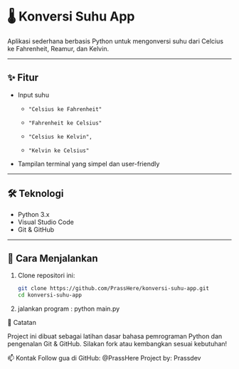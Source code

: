# 🌡️ Konversi Suhu App

Aplikasi sederhana berbasis Python untuk mengonversi suhu dari Celcius ke Fahrenheit, Reamur, dan Kelvin.

---

## ✨ Fitur

- Input suhu 
  -     "Celsius ke Fahrenheit"
  -     "Fahrenheit ke Celsius"
  -     "Celsius ke Kelvin",
  -     "Kelvin ke Celsius"

- Tampilan terminal yang simpel dan user-friendly

---

## 🛠️ Teknologi

- Python 3.x
- Visual Studio Code
- Git & GitHub

---

## 🚀 Cara Menjalankan

1. Clone repositori ini:

   ```bash
   git clone https://github.com/PrassHere/konversi-suhu-app.git
   cd konversi-suhu-app
2. jalankan program : python main.py 
   

📌 Catatan

Project ini dibuat sebagai latihan dasar bahasa pemrograman Python dan pengenalan Git & GitHub.
Silakan fork atau kembangkan sesuai kebutuhan!

📫 Kontak
Follow gua di GitHub: @PrassHere
Project by: Prassdev

